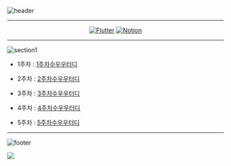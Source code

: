 ![header](https://capsule-render.vercel.app/api?type=transparent&fontColor=75c8f8&text=Flutter%20Study&height=150&fontSize=60&desc=집단지성의%20방&descAlignY=78&descAlign=64)

---

<!-- Bedge Start -->
<div align="center">

[![Flutter](https://img.shields.io/badge/Flutter-%2302569B.svg?style=for-the-badge&logo=Flutter&logoColor=white&link=https://flutter-ko.dev)](https://flutter-ko.dev/) [![Notion](https://img.shields.io/badge/Notion-%23000000.svg?style=for-the-badge&logo=notion&logoColor=white&link=https://jungspin.notion.site/7c6de6b9e20f43c8aacff8cb64ea414e)](https://jungspin.notion.site/7c6de6b9e20f43c8aacff8cb64ea414e)

</div>
<!-- Bedge End -->

---

![section1](https://capsule-render.vercel.app/api?type=soft&color=75c8f8&fontColor=fff&text=Section1&height=100&fontSize=40)

-   1주차 : [1주차수우우터디](https://github.com/tony2550/flutter-study-BeginVegan/blob/main/1%EC%A3%BC%EC%B0%A8/2022-10-10.md)

-   2주차 : [2주차수우우터디](https://github.com/tony2550/flutter-study-BeginVegan/blob/701b2bd73f44d764b22695abf3b37639acb272e3/2%EC%A3%BC%EC%B0%A8/2022-10-12.md)

-   3주차 : [3주차수우우터디](https://github.com/tony2550/flutter-study-BeginVegan/blob/701b2bd73f44d764b22695abf3b37639acb272e3/3%EC%A3%BC%EC%B0%A8/2022-10-27.md)

-   4주차 : [4주차수우우터디](https://github.com/tony2550/flutter-study-BeginVegan/blob/375aaac4b3ea10ce1d26c3968e9c6323ad247a49/4%EC%A3%BC%EC%B0%A8/2022-11-02.md)

-   5주차 : [5주차수우우터디](https://github.com/tony2550/flutter-study-BeginVegan/blob/main/5%EC%A3%BC%EC%B0%A8/2022-11-10.md)
---

![footer](https://capsule-render.vercel.app/api?type=soft&color=29579d&fontColor=fff&text=Members&height=100&fontSize=40&animation=twinkling)

<!-- ALL-CONTRIBUTORS-LIST:START - Do not remove or modify this section -->
<!-- prettier-ignore-start -->
<!-- markdownlint-disable -->

<!-- markdownlint-restore -->
<!-- prettier-ignore-end -->

<!-- ALL-CONTRIBUTORS-LIST:END -->

<!-- ALL-CONTRIBUTORS-BADGE:START - Do not remove or modify this section -->

<a href="https://github.com/tony2550/flutter-study-BeginVegan/graphs/contributors">
  <img src="https://contrib.rocks/image?repo=tony2550/flutter-study-BeginVegan" />
</a>

<!-- ALL-CONTRIBUTORS-BADGE:END -->
